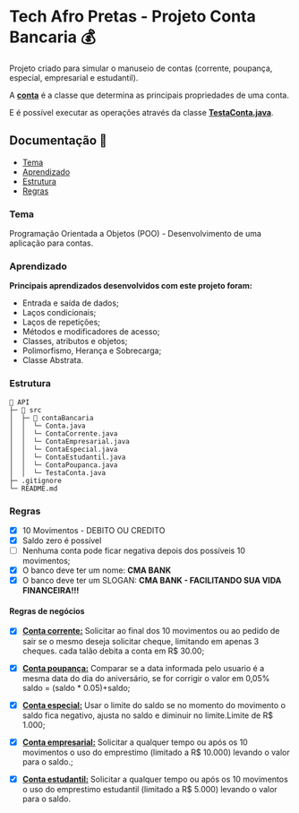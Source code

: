 # **Tech Afro Pretas - Projeto Conta Bancaria 💰**

Projeto criado para simular o manuseio de contas (corrente, poupança, especial, empresarial e estudantil).

A **[conta](https://github.com/carolmarquezini/afroTech-ProjetoContaBancaria/blob/main/contaBancaria/src/contaBancaria/Conta.java)** é a classe que determina as principais propriedades de uma conta.

E é possível executar as operações através da classe **[TestaConta.java](https://github.com/carolmarquezini/afroTech-ProjetoContaBancaria/blob/main/contaBancaria/src/contaBancaria/TestaConta.java)**.

## Documentação 📄
- [Tema](#tema)
- [Aprendizado](#aprendizado)
- [Estrutura](#estrutura)
- [Regras](#regras)

### Tema

Programação Orientada a Objetos (POO) - Desenvolvimento de uma aplicação para contas.

### Aprendizado
**Principais aprendizados desenvolvidos com este projeto foram:** 
- Entrada e saída de dados;
- Laços condicionais;
- Laços de repetições;
- Métodos e modificadores de acesso;
- Classes, atributos e objetos;
- Polimorfismo, Herança e Sobrecarga;
- Classe Abstrata.

### Estrutura
```
📂 API     
├─ 📂 src                       
│  ├─ 📂 contaBancaria            
│  │  └─ Conta.java
│  │  └─ ContaCorrente.java
│  │  └─ ContaEmpresarial.java
│  │  └─ ContaEspecial.java
│  │  └─ ContaEstudantil.java
│  │  └─ ContaPoupanca.java  
│  │  └─ TestaConta.java  
├─ .gitignore 
└─ README.md             

```

### Regras

- [x] 10 Movimentos - DEBITO OU CREDITO
- [x] Saldo zero é possível
- [ ] Nenhuma conta pode ficar negativa depois dos possíveis 10 movimentos;
- [x] O banco deve ter um nome: **CMA BANK**
- [x] O banco deve ter um SLOGAN: **CMA BANK - FACILITANDO SUA VIDA FINANCEIRA!!!**

#### Regras de negócios

- [x] **[Conta corrente:](https://github.com/carolmarquezini/afroTech-ProjetoContaBancaria/blob/main/contaBancaria/src/contaBancaria/ContaCorrente.java)** Solicitar ao final dos 10 movimentos ou ao pedido de sair se o mesmo deseja solicitar cheque, limitando em apenas 3 cheques. cada talão debita a conta em R$ 30.00;

- [x] **[Conta poupança:](https://github.com/carolmarquezini/afroTech-ProjetoContaBancaria/blob/main/contaBancaria/src/contaBancaria/ContaPoupanca.java)** Comparar se a data informada pelo usuario é a mesma data do dia do aniversário, se for corrigir o valor em 0,05%  saldo = (saldo * 0.05)+saldo;

- [x] **[Conta especial:](https://github.com/carolmarquezini/afroTech-ProjetoContaBancaria/blob/main/contaBancaria/src/contaBancaria/ContaEspecial.java)** Usar o limite do saldo se no momento do movimento o saldo fica negativo, ajusta no saldo e diminuir no limite.Limite de R$ 1.000;

- [x] **[Conta empresarial:](https://github.com/carolmarquezini/afroTech-ProjetoContaBancaria/blob/main/contaBancaria/src/contaBancaria/ContaEmpresarial.java)** Solicitar a qualquer tempo ou após os 10 movimentos o uso do emprestimo (limitado a R$ 10.000) levando o valor para o saldo.;

- [x] **[Conta estudantil:](https://github.com/carolmarquezini/afroTech-ProjetoContaBancaria/blob/main/contaBancaria/src/contaBancaria/ContaEstudantil.java)** Solicitar a qualquer tempo ou após os 10 movimentos o uso do emprestimo estudantil (limitado a R$ 5.000) levando o valor para o saldo.



